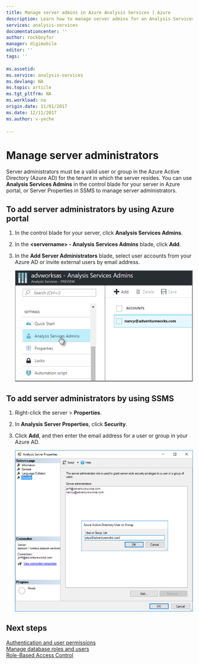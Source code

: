 ```yaml
---
title: Manage server admins in Azure Analysis Services | Azure
description: Learn how to manage server admins for an Analysis Services server in Azure.
services: analysis-services
documentationcenter: ''
author: rockboyfor
manager: digimobile
editor: ''
tags: ''

ms.assetid: 
ms.service: analysis-services
ms.devlang: NA
ms.topic: article
ms.tgt_pltfrm: NA
ms.workload: na
origin.date: 11/01/2017
ms.date: 12/11/2017
ms.author: v-yeche

---
```

# Manage server administrators
Server administrators must be a valid user or group in the Azure Active Directory (Azure AD) for the tenant in which the server resides. You can use **Analysis Services Admins** in the control blade for your server in Azure portal, or Server Properties in SSMS to manage server administrators. 

## To add server administrators by using Azure portal
1. In the control blade for your server, click **Analysis Services Admins**.
2. In the **\<servername> - Analysis Services Admins** blade, click **Add**.
3. In the **Add Server Administrators** blade, select user accounts from your Azure AD or invite external users by email address.

    ![Server Admins in Azure portal](./media/analysis-services-server-admins/aas-manage-users-admins.png)

## To add server administrators by using SSMS
1. Right-click the server > **Properties**.
2. In **Analysis Server Properties**, click **Security**.
3. Click **Add**, and then enter the email address for a user or group in your Azure AD.

    ![Add server administrators in SSMS](./media/analysis-services-server-admins/aas-manage-users-ssms.png)

## Next steps 
[Authentication and user permissions](analysis-services-manage-users.md)  
[Manage database roles and users](analysis-services-database-users.md)  
[Role-Based Access Control](../active-directory/role-based-access-control-what-is.md)

<!--Update_Description: update meta properties-->